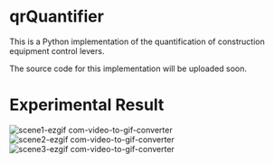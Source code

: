# qrQuantifier

This is a Python implementation of the quantification of construction equipment control levers.

The source code for this implementation will be uploaded soon.

# Experimental Result
![scene1-ezgif com-video-to-gif-converter](https://github.com/user-attachments/assets/915b2a91-0ffa-4ba5-88d7-7a2913423a7c)
![scene2-ezgif com-video-to-gif-converter](https://github.com/user-attachments/assets/87720370-7afe-4035-8f72-21a90227e97d)
![scene3-ezgif com-video-to-gif-converter](https://github.com/user-attachments/assets/074466de-7883-4f27-9a06-ea2e04b5762d)
